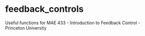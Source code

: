 # feedback_controls

Useful functions for MAE 433 - Introduction to Feedback Control - Princeton University
